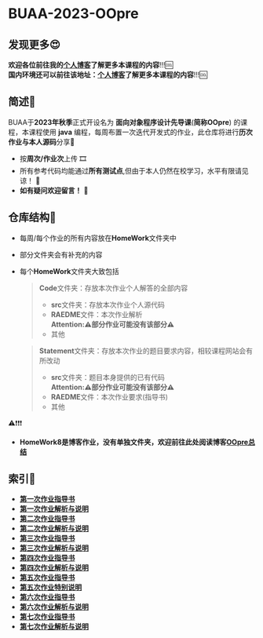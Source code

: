 # BUAA-2023-OOpre
## 发现更多😍
**欢迎各位前往我的[**个人博客**](https://mossdream.github.io)了解更多本课程的内容**!!!🆒  
**国内环境还可以前往该地址：[**个人博客**](https://mossdream.gitee.io)了解更多本课程的内容**!!!🆒


## 简述📝  
BUAA于**2023年秋季**正式开设名为 **面向对象程序设计先导课**(**简称OOpre**) 的课程，本课程使用 **java** 编程，每周布置一次迭代开发式的作业，此仓库将进行**历次作业与本人源码**分享🎁  
* 按**周次/作业次**上传  🎞
* 所有参考代码均能通过**所有测试点**,但由于本人仍然在校学习，水平有限请见谅！  🎇
* **如有疑问欢迎留言！**  🥳

## 仓库结构🔧
* 每周/每个作业的所有内容放在**HomeWork**文件夹中  
* 部分文件夹会有补充的内容

* 每个**HomeWork**文件夹大致包括
  
  > **Code**文件夹：存放本次作业个人解答的全部内容  
  > * **src**文件夹：存放本次作业个人源代码
  > * **RAEDME**文件：本次作业解析  
  > **Attention:⚠部分作业可能没有该部分⚠**    
  > * 其他


  > **Statement**文件夹：存放本次作业的题目要求内容，相较课程网站会有所改动
  > * **src**文件夹：题目本身提供的已有代码  
  > **Attention:⚠部分作业可能没有该部分⚠**
  > * **RAEDME**文件：本次作业要求(指导书)    
  > * 其他  

⚠❗❗❗  
 * **HomeWork8是博客作业，没有单独文件夹，欢迎前往此处阅读博客[OOpre总结](https://blog.csdn.net/X861314666/article/details/134209656?spm=1001.2014.3001.5502)**


## 索引🧾
* **[第一次作业指导书](https://github.com/MossDream/BUAA-2023-OOpre/blob/main/HomeWork1/Statement/README.md)**  
* **[第一次作业解析与说明](https://github.com/MossDream/BUAA-2023-OOpre/blob/main/HomeWork1/Code/README.md)** 
* **[第二次作业指导书](https://github.com/MossDream/BUAA-2023-OOpre/blob/main/HomeWork2/Statement/README.md)**  
* **[第二次作业解析与说明](https://github.com/MossDream/BUAA-2023-OOpre/blob/main/HomeWork2/Code/README.md)** 
* **[第三次作业指导书](https://github.com/MossDream/BUAA-2023-OOpre/blob/main/HomeWork3/Statement/README.md)**  
* **[第三次作业解析与说明](https://github.com/MossDream/BUAA-2023-OOpre/blob/main/HomeWork3/Code/README.md)**
* **[第四次作业指导书](https://github.com/MossDream/BUAA-2023-OOpre/blob/main/HomeWork4/Statement/README.md)**  
* **[第四次作业解析与说明](https://github.com/MossDream/BUAA-2023-OOpre/blob/main/HomeWork4/Code/README.md)**  
* **[第五次作业指导书](https://github.com/MossDream/BUAA-2023-OOpre/blob/main/HomeWork5/Statement/README.md)**  
* **[第五次作业特别说明](https://github.com/MossDream/BUAA-2023-OOpre/blob/main/HomeWork5/Code/README.md)**
* **[第六次作业指导书](https://github.com/MossDream/BUAA-2023-OOpre/blob/main/HomeWork6/Statement/README.md)**  
* **[第六次作业解析与说明](https://github.com/MossDream/BUAA-2023-OOpre/blob/main/HomeWork6/Code/README.md)**
* **[第七次作业指导书](https://github.com/MossDream/BUAA-2023-OOpre/blob/main/HomeWork7/Statement/README.md)**  
* **[第七次作业解析与说明](https://github.com/MossDream/BUAA-2023-OOpre/blob/main/HomeWork7/Code/README.md)**
